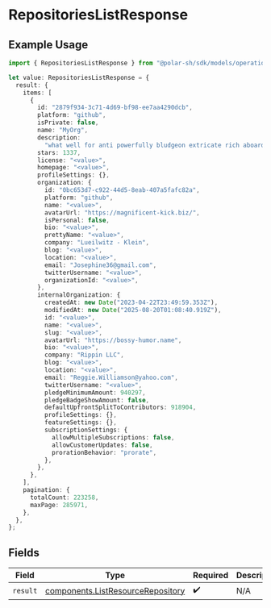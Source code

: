 # RepositoriesListResponse

## Example Usage

```typescript
import { RepositoriesListResponse } from "@polar-sh/sdk/models/operations/repositorieslist.js";

let value: RepositoriesListResponse = {
  result: {
    items: [
      {
        id: "2879f934-3c71-4d69-bf98-ee7aa4290dcb",
        platform: "github",
        isPrivate: false,
        name: "MyOrg",
        description:
          "what well for anti powerfully bludgeon extricate rich aboard positively",
        stars: 1337,
        license: "<value>",
        homepage: "<value>",
        profileSettings: {},
        organization: {
          id: "0bc653d7-c922-44d5-8eab-407a5fafc82a",
          platform: "github",
          name: "<value>",
          avatarUrl: "https://magnificent-kick.biz/",
          isPersonal: false,
          bio: "<value>",
          prettyName: "<value>",
          company: "Lueilwitz - Klein",
          blog: "<value>",
          location: "<value>",
          email: "Josephine36@gmail.com",
          twitterUsername: "<value>",
          organizationId: "<value>",
        },
        internalOrganization: {
          createdAt: new Date("2023-04-22T23:49:59.353Z"),
          modifiedAt: new Date("2025-08-20T01:08:40.919Z"),
          id: "<value>",
          name: "<value>",
          slug: "<value>",
          avatarUrl: "https://bossy-humor.name",
          bio: "<value>",
          company: "Rippin LLC",
          blog: "<value>",
          location: "<value>",
          email: "Reggie.Williamson@yahoo.com",
          twitterUsername: "<value>",
          pledgeMinimumAmount: 940297,
          pledgeBadgeShowAmount: false,
          defaultUpfrontSplitToContributors: 918904,
          profileSettings: {},
          featureSettings: {},
          subscriptionSettings: {
            allowMultipleSubscriptions: false,
            allowCustomerUpdates: false,
            prorationBehavior: "prorate",
          },
        },
      },
    ],
    pagination: {
      totalCount: 223258,
      maxPage: 285971,
    },
  },
};
```

## Fields

| Field                                                                                  | Type                                                                                   | Required                                                                               | Description                                                                            |
| -------------------------------------------------------------------------------------- | -------------------------------------------------------------------------------------- | -------------------------------------------------------------------------------------- | -------------------------------------------------------------------------------------- |
| `result`                                                                               | [components.ListResourceRepository](../../models/components/listresourcerepository.md) | :heavy_check_mark:                                                                     | N/A                                                                                    |
